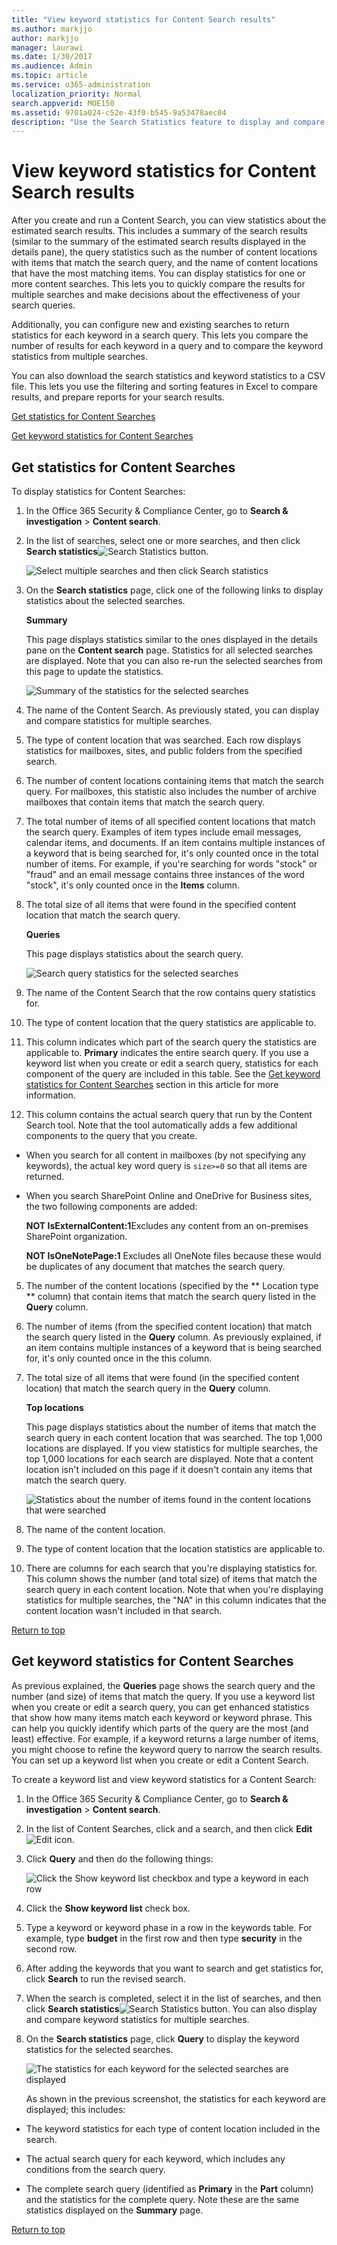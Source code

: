 ```yaml
---
title: "View keyword statistics for Content Search results"
ms.author: markjjo
author: markjjo
manager: laurawi
ms.date: 1/30/2017
ms.audience: Admin
ms.topic: article
ms.service: o365-administration
localization_priority: Normal
search.appverid: MOE150
ms.assetid: 9701a024-c52e-43f0-b545-9a53478aec04
description: "Use the Search Statistics feature to display and compare statistics for multiple Content Searches in Office 365 Security &amp; Compliance Center. You can also configure the keyword list when you create or edit a search query to get enhanced statistics that show how many items matched each keyword or keyword phrase."
---
```


# View keyword statistics for Content Search results

After you create and run a Content Search, you can view statistics about the estimated search results. This includes a summary of the search results (similar to the summary of the estimated search results displayed in the details pane), the query statistics such as the number of content locations with items that match the search query, and the name of content locations that have the most matching items. You can display statistics for one or more content searches. This lets you to quickly compare the results for multiple searches and make decisions about the effectiveness of your search queries.
  
Additionally, you can configure new and existing searches to return statistics for each keyword in a search query. This lets you compare the number of results for each keyword in a query and to compare the keyword statistics from multiple searches.
  
You can also download the search statistics and keyword statistics to a CSV file. This lets you use the filtering and sorting features in Excel to compare results, and prepare reports for your search results.
  
[Get statistics for Content Searches](view-keyword-statistics-for-content-search.md#searchstatistics)
  
[Get keyword statistics for Content Searches](view-keyword-statistics-for-content-search.md#keywordstatistics)
  
## Get statistics for Content Searches
<a name="searchstatistics"> </a>

To display statistics for Content Searches:
  
1. In the Office 365 Security &amp; Compliance Center, go to **Search &amp; investigation** \> **Content search**.
    
2. In the list of searches, select one or more searches, and then click **Search statistics**![Search Statistics button](media/9bf56d43-25bf-4f53-a4be-f4d55102310c.png).
    
    ![Select multiple searches and then click Search statistics](media/1195c6c3-2e00-469d-8c29-85c1c7ebe6c7.png)
  
3. On the **Search statistics** page, click one of the following links to display statistics about the selected searches. 
    
    **Summary**
    
    This page displays statistics similar to the ones displayed in the details pane on the **Content search** page. Statistics for all selected searches are displayed. Note that you can also re-run the selected searches from this page to update the statistics. 
    
    ![Summary of the statistics for the selected searches](media/abb663eb-b3d6-4f4c-a99f-55d20b0848af.png)
  
1. The name of the Content Search. As previously stated, you can display and compare statistics for multiple searches.
    
2. The type of content location that was searched. Each row displays statistics for mailboxes, sites, and public folders from the specified search.
    
3. The number of content locations containing items that match the search query. For mailboxes, this statistic also includes the number of archive mailboxes that contain items that match the search query.
    
4. The total number of items of all specified content locations that match the search query. Examples of item types include email messages, calendar items, and documents. If an item contains multiple instances of a keyword that is being searched for, it's only counted once in the total number of items. For example, if you're searching for words "stock" or "fraud" and an email message contains three instances of the word "stock", it's only counted once in the **Items** column. 
    
5. The total size of all items that were found in the specified content location that match the search query. 
    
    **Queries**
    
    This page displays statistics about the search query.
    
    ![Search query statistics for the selected searches](media/dc817526-dfb9-43d3-a14c-4c58077eb7bb.png)
  
1. The name of the Content Search that the row contains query statistics for.
    
2. The type of content location that the query statistics are applicable to.
    
3. This column indicates which part of the search query the statistics are applicable to. **Primary** indicates the entire search query. If you use a keyword list when you create or edit a search query, statistics for each component of the query are included in this table. See the [Get keyword statistics for Content Searches](view-keyword-statistics-for-content-search.md#keywordstatistics) section in this article for more information. 
    
4. This column contains the actual search query that run by the Content Search tool. Note that the tool automatically adds a few additional components to the query that you create. 
    
  - When you search for all content in mailboxes (by not specifying any keywords), the actual key word query is  `size>=0` so that all items are returned. 
    
  - When you search SharePoint Online and OneDrive for Business sites, the two following components are added:
    
    **NOT IsExternalContent:1**Excludes any content from an on-premises SharePoint organization. 
    
    **NOT IsOneNotePage:1** Excludes all OneNote files because these would be duplicates of any document that matches the search query. 
    
5. The number of the content locations (specified by the ** Location type ** column) that contain items that match the search query listed in the **Query** column. 
    
6. The number of items (from the specified content location) that match the search query listed in the **Query** column. As previously explained, if an item contains multiple instances of a keyword that is being searched for, it's only counted once in the this column. 
    
7. The total size of all items that were found (in the specified content location) that match the search query in the **Query** column. 
    
    **Top locations**
    
    This page displays statistics about the number of items that match the search query in each content location that was searched. The top 1,000 locations are displayed. If you view statistics for multiple searches, the top 1,000 locations for each search are displayed. Note that a content location isn't included on this page if it doesn't contain any items that match the search query.
    
    ![Statistics about the number of items found in the content locations that were searched](media/35a820b0-85d9-45d1-9a0c-c74bec803e67.png)
  
1. The name of the content location.
    
2. The type of content location that the location statistics are applicable to.
    
3. There are columns for each search that you're displaying statistics for. This column shows the number (and total size) of items that match the search query in each content location. Note that when you're displaying statistics for multiple searches, the "NA" in this column indicates that the content location wasn't included in that search. 
    
[Return to top](view-keyword-statistics-for-content-search.md#top)
  
## Get keyword statistics for Content Searches
<a name="keywordstatistics"> </a>

As previous explained, the **Queries** page shows the search query and the number (and size) of items that match the query. If you use a keyword list when you create or edit a search query, you can get enhanced statistics that show how many items match each keyword or keyword phrase. This can help you quickly identify which parts of the query are the most (and least) effective. For example, if a keyword returns a large number of items, you might choose to refine the keyword query to narrow the search results. You can set up a keyword list when you create or edit a Content Search. 
  
To create a keyword list and view keyword statistics for a Content Search:
  
1. In the Office 365 Security &amp; Compliance Center, go to **Search &amp; investigation** \> **Content search**.
    
2. In the list of Content Searches, click and a search, and then click **Edit**![Edit icon](media/ebd260e4-3556-4fb0-b0bb-cc489773042c.gif).
    
3. Click **Query** and then do the following things: 
    
    ![Click the Show keyword list checkbox and type a keyword in each row](media/73ef46dd-3d5c-415d-b5e7-c3559caaafe2.png)
  
1. Click the **Show keyword list** check box. 
    
2. Type a keyword or keyword phase in a row in the keywords table. For example, type **budget** in the first row and then type **security** in the second row. 
    
4. After adding the keywords that you want to search and get statistics for, click **Search** to run the revised search. 
    
5. When the search is completed, select it in the list of searches, and then click **Search statistics**![Search Statistics button](media/9bf56d43-25bf-4f53-a4be-f4d55102310c.png). You can also display and compare keyword statistics for multiple searches.
    
6. On the **Search statistics** page, click **Query** to display the keyword statistics for the selected searches. 
    
    ![The statistics for each keyword for the selected searches are displayed](media/e7910fa9-af93-4df9-92d0-e1e3e089e14f.png)
  
    As shown in the previous screenshot, the statistics for each keyword are displayed; this includes: 
    
  - The keyword statistics for each type of content location included in the search.
    
  - The actual search query for each keyword, which includes any conditions from the search query. 
    
  - The complete search query (identified as **Primary** in the **Part** column) and the statistics for the complete query. Note these are the same statistics displayed on the **Summary** page. 
    
[Return to top](view-keyword-statistics-for-content-search.md#top)
  

